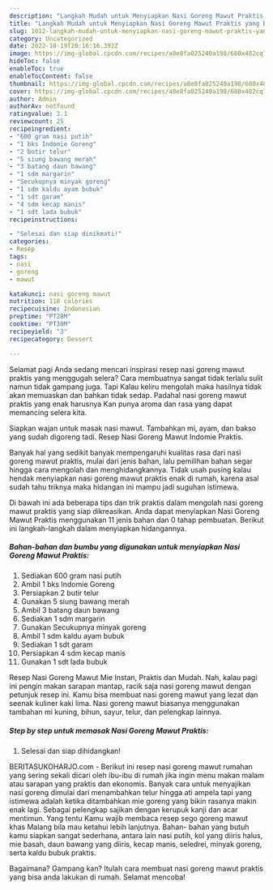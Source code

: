 ```yaml
---
description: "Langkah Mudah untuk Menyiapkan Nasi Goreng Mawut Praktis yang Bisa Manjain Lidah, Buat Buka Puasa Bikin Ngiler"
title: "Langkah Mudah untuk Menyiapkan Nasi Goreng Mawut Praktis yang Bisa Manjain Lidah, Buat Buka Puasa Bikin Ngiler"
slug: 1012-langkah-mudah-untuk-menyiapkan-nasi-goreng-mawut-praktis-yang-bisa-manjain-lidah-buat-buka-puasa-bikin-ngiler
category: Uncategorized
date: 2022-10-19T20:16:16.392Z
image: https://img-global.cpcdn.com/recipes/a8e8fa025240a198/680x482cq70/nasi-goreng-mawut-praktis-foto-resep-utama.jpg
hideToc: false
enableToc: true
enableTocContent: false
thumbnail: https://img-global.cpcdn.com/recipes/a8e8fa025240a198/680x482cq70/nasi-goreng-mawut-praktis-foto-resep-utama.jpg
cover: https://img-global.cpcdn.com/recipes/a8e8fa025240a198/680x482cq70/nasi-goreng-mawut-praktis-foto-resep-utama.jpg
author: Admin
authorAv: notfound
ratingvalue: 3.1
reviewcount: 25
recipeingredient:
- "600 gram nasi putih"
- "1 bks Indomie Goreng"
- "2 butir telur"
- "5 siung bawang merah"
- "3 batang daun bawang"
- "1 sdm margarin"
- "Secukupnya minyak goreng"
- "1 sdm kaldu ayam bubuk"
- "1 sdt garam"
- "4 sdm kecap manis"
- "1 sdt lada bubuk"
recipeinstructions:

- "Selesai dan siap dinikmati!"
categories:
- Resep
tags:
- nasi
- goreng
- mawut

katakunci: nasi goreng mawut 
nutrition: 118 calories
recipecuisine: Indonesian
preptime: "PT28M"
cooktime: "PT30M"
recipeyield: "3"
recipecategory: Dessert

---
```



Selamat pagi Anda sedang mencari inspirasi resep nasi goreng mawut praktis yang menggugah selera? Cara membuatnya sangat tidak terlalu sulit namun tidak gampang juga. Tapi Kalau keliru mengolah maka hasilnya tidak akan memuaskan dan bahkan tidak sedap. Padahal nasi goreng mawut praktis yang enak harusnya Kan punya aroma dan rasa yang dapat memancing selera kita.


Siapkan wajan untuk masak nasi mawut. Tambahkan mi, ayam, dan bakso yang sudah digoreng tadi. Resep Nasi Goreng Mawut Indomie Praktis.

Banyak hal yang sedikit banyak mempengaruhi kualitas rasa dari nasi goreng mawut praktis, mulai dari jenis bahan, lalu pemilihan bahan segar hingga cara mengolah dan menghidangkannya. Tidak usah pusing kalau hendak menyiapkan nasi goreng mawut praktis enak di rumah, karena asal sudah tahu triknya maka hidangan ini mampu jadi suguhan istimewa.


Di bawah ini ada beberapa tips dan trik praktis dalam mengolah nasi goreng mawut praktis yang siap dikreasikan. Anda dapat menyiapkan Nasi Goreng Mawut Praktis menggunakan 11 jenis bahan dan 0 tahap pembuatan. Berikut ini langkah-langkah dalam menyiapkan hidangannya.

<!--inarticleads1-->

##### Bahan-bahan dan bumbu yang digunakan untuk menyiapkan Nasi Goreng Mawut Praktis:

1. Sediakan 600 gram nasi putih
1. Ambil 1 bks Indomie Goreng
1. Persiapkan 2 butir telur
1. Gunakan 5 siung bawang merah
1. Ambil 3 batang daun bawang
1. Sediakan 1 sdm margarin
1. Gunakan Secukupnya minyak goreng
1. Ambil 1 sdm kaldu ayam bubuk
1. Sediakan 1 sdt garam
1. Persiapkan 4 sdm kecap manis
1. Gunakan 1 sdt lada bubuk


Resep Nasi Goreng Mawut Mie Instan, Praktis dan Mudah. Nah, kalau pagi ini pengin makan sarapan mantap, racik saja nasi goreng mawut dengan petunjuk resep ini. Kamu bisa membuat nasi goreng mawut yang lezat dan seenak kuliner kaki lima. Nasi goreng mawut biasanya menggunakan tambahan mi kuning, bihun, sayur, telur, dan pelengkap lainnya. 

<!--inarticleads2-->

##### Step by step untuk memasak Nasi Goreng Mawut Praktis:


1. Selesai dan siap dihidangkan!

BERITASUKOHARJO.com - Berikut ini resep nasi goreng mawut rumahan yang sering sekali dicari oleh ibu-ibu di rumah jika ingin menu makan malam atau sarapan yang praktis dan ekonomis. Banyak cara untuk menyajikan nasi goreng dimulai dari menambahkan telur hingga ati ampela tapi yang istimewa adalah ketika ditambahkan mie goreng yang bikin rasanya makin enak lagi. Sebagai pelengkap sajikan dengan kerupuk kanji dan acar mentimun. Yang tentu Kamu wajib membaca resep sego goreng mawut khas Malang bila mau ketahui lebih lanjutnya. Bahan- bahan yang butuh kamu siapkan sangat sederhana, antara lain nasi putih, kol yang diiris halus, mie basah, daun bawang yang diiris, kecap manis, seledrei, minyak goreng, serta kaldu bubuk praktis. 

Bagaimana? Gampang kan? Itulah cara membuat nasi goreng mawut praktis yang bisa anda lakukan di rumah. Selamat mencoba!
